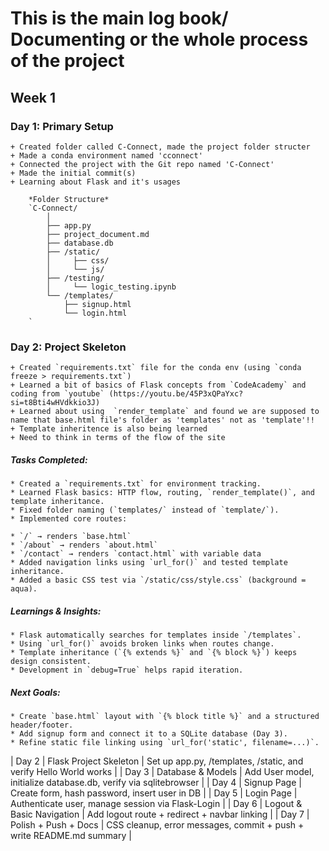 # This is the main log book/ Documenting or the whole process of the project

## Week 1
### Day 1: Primary Setup
    + Created folder called C-Connect, made the project folder structer
    + Made a conda environment named 'cconnect'
    + Connected the project with the Git repo named 'C-Connect'
    + Made the initial commit(s)
    + Learning about Flask and it's usages

        *Folder Structure*
        `C-Connect/
            │
            ├── app.py
            ├── project_document.md
            ├── database.db
            ├── /static/
            │     ├── css/
            │     └── js/
            ├── /testing/
            │     └── logic_testing.ipynb
            └── /templates/
                ├── signup.html
                └── login.html
        `

### Day 2: Project Skeleton
    + Created `requirements.txt` file for the conda env (using `conda freeze > requirements.txt`)
    + Learned a bit of basics of Flask concepts from `CodeAcademy` and coding from `youtube` (https://youtu.be/45P3xQPaYxc?si=t8Bti4wHVdkkio3J)
    + Learned about using  `render_template` and found we are supposed to name that base.html file's folder as 'templates' not as 'template'!!
    + Template inheritence is also being learned
    + Need to think in terms of the flow of the site

   ##### Tasks Completed:

    * Created a `requirements.txt` for environment tracking.
    * Learned Flask basics: HTTP flow, routing, `render_template()`, and template inheritance.
    * Fixed folder naming (`templates/` instead of `template/`).
    * Implemented core routes:

    * `/` → renders `base.html`
    * `/about` → renders `about.html`
    * `/contact` → renders `contact.html` with variable data
    * Added navigation links using `url_for()` and tested template inheritance.
    * Added a basic CSS test via `/static/css/style.css` (background = aqua).

   ##### Learnings & Insights:

    * Flask automatically searches for templates inside `/templates`.
    * Using `url_for()` avoids broken links when routes change.
    * Template inheritance (`{% extends %}` and `{% block %}`) keeps design consistent.
    * Development in `debug=True` helps rapid iteration.

   ##### Next Goals:

    * Create `base.html` layout with `{% block title %}` and a structured header/footer.
    * Add signup form and connect it to a SQLite database (Day 3).
    * Refine static file linking using `url_for('static', filename=...)`.



    

| Day 2     | Flask Project Skeleton | Set up app.py, /templates, /static, and verify Hello World works |
| Day 3     | Database & Models   | Add User model, initialize database.db, verify via sqlitebrowser  |
| Day 4     | Signup Page        | Create form, hash password, insert user in DB                    |
| Day 5     | Login Page         | Authenticate user, manage session via Flask-Login                |
| Day 6     | Logout & Basic Navigation | Add logout route + redirect + navbar linking                  |
| Day 7     | Polish + Push + Docs | CSS cleanup, error messages, commit + push + write README.md summary |
